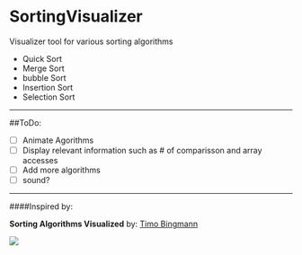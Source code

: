 # SortingVisualizer

Visualizer tool for various sorting algorithms
- Quick Sort
- Merge Sort
- bubble Sort
- Insertion Sort
- Selection Sort

---

##ToDo:
- [ ] Animate Agorithms
- [ ] Display relevant information such as # of comparisson and array accesses
- [ ] Add more algorithms
- [ ] sound?
---
####Inspired by: 

**Sorting Algorithms Visualized**
by: [Timo Bingmann](https://www.youtube.com/channel/UC9m2XDfCnrS4QTzVBTrD89w)

[![](http://img.youtube.com/vi/kPRA0W1kECg/0.jpg)](http://www.youtube.com/watch?v=kPRA0W1kECg "Sorting Algorithms Visualized")

